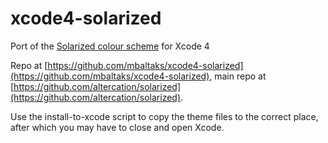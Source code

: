 xcode4-solarized
================

Port of the [Solarized colour scheme](http://ethanschoonover.com/solarized) for Xcode 4

Repo at [https://github.com/mbaltaks/xcode4-solarized](https://github.com/mbaltaks/xcode4-solarized), main repo at [https://github.com/altercation/solarized](https://github.com/altercation/solarized).

Use the install-to-xcode script to copy the theme files to the correct place, after which you may have to close and open Xcode.
